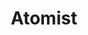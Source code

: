 ---
git: https://github.com/atomist
logohandle: atomist
sort: atomist
title: Atomist
twitter: https://x.com/atomist
website: https://atomist.com/
---